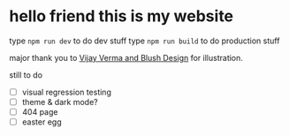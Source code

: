 # hello friend this is my website

type `npm run dev` to do dev stuff
type `npm run build` to do production stuff

major thank you to [Vijay Verma and Blush Design](https://blush.design/) for illustration.

still to do

- [ ] visual regression testing
- [ ] theme & dark mode?
- [ ] 404 page
- [ ] easter egg
